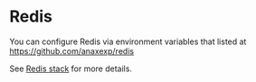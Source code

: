 # Redis

You can configure Redis via environment variables that listed at https://github.com/anaxexp/redis

See [Redis stack](https://cloud.anaxexp.com/stackhub/7548eb5a-c61b-4480-9f36-2501917692b3) for more details.
